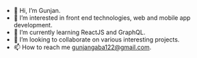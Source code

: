
- 👋 Hi, I’m Gunjan.
- 👀 I’m interested in front end technologies, web and mobile app development.
- 🌱 I’m currently learning ReactJS and GraphQL.
- 💞️ I’m looking to collaborate on various interesting projects.
- 📫 How to reach me <a mailto="gunjangaba122@gmail.com">gunjangaba122@gmail.com</a>.

<!--
**Gunjan134/Gunjan134** is a ✨ _special_ ✨ repository because its `README.md` (this file) appears on your GitHub profile.

Here are some ideas to get you started:

- 🔭 I’m currently working on ...
- 🌱 I’m currently learning ...
- 👯 I’m looking to collaborate on ...
- 🤔 I’m looking for help with ...
- 💬 Ask me about ...
- 📫 How to reach me: ...
- 😄 Pronouns: ...
- ⚡ Fun fact: ...
-->
